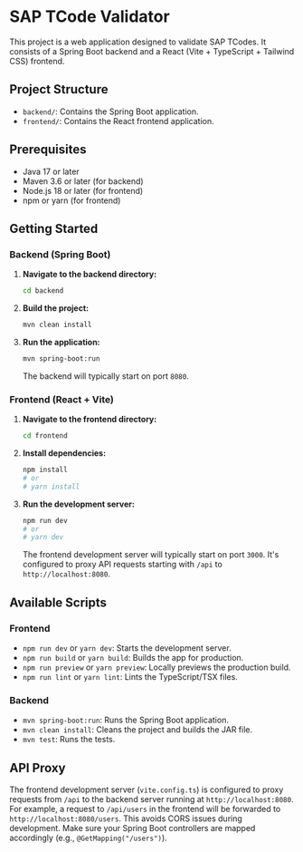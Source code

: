 # SAP TCode Validator

This project is a web application designed to validate SAP TCodes. It consists of a Spring Boot backend and a React (Vite + TypeScript + Tailwind CSS) frontend.

## Project Structure

-   `backend/`: Contains the Spring Boot application.
-   `frontend/`: Contains the React frontend application.

## Prerequisites

-   Java 17 or later
-   Maven 3.6 or later (for backend)
-   Node.js 18 or later (for frontend)
-   npm or yarn (for frontend)

## Getting Started

### Backend (Spring Boot)

1.  **Navigate to the backend directory:**
    ```bash
    cd backend
    ```

2.  **Build the project:**
    ```bash
    mvn clean install
    ```

3.  **Run the application:**
    ```bash
    mvn spring-boot:run
    ```
    The backend will typically start on port `8080`.

### Frontend (React + Vite)

1.  **Navigate to the frontend directory:**
    ```bash
    cd frontend
    ```

2.  **Install dependencies:**
    ```bash
    npm install
    # or
    # yarn install
    ```

3.  **Run the development server:**
    ```bash
    npm run dev
    # or
    # yarn dev
    ```
    The frontend development server will typically start on port `3000`. It's configured to proxy API requests starting with `/api` to `http://localhost:8080`.

## Available Scripts

### Frontend

-   `npm run dev` or `yarn dev`: Starts the development server.
-   `npm run build` or `yarn build`: Builds the app for production.
-   `npm run preview` or `yarn preview`: Locally previews the production build.
-   `npm run lint` or `yarn lint`: Lints the TypeScript/TSX files.

### Backend

-   `mvn spring-boot:run`: Runs the Spring Boot application.
-   `mvn clean install`: Cleans the project and builds the JAR file.
-   `mvn test`: Runs the tests.

## API Proxy

The frontend development server (`vite.config.ts`) is configured to proxy requests from `/api` to the backend server running at `http://localhost:8080`. For example, a request to `/api/users` in the frontend will be forwarded to `http://localhost:8080/users`.
This avoids CORS issues during development.
Make sure your Spring Boot controllers are mapped accordingly (e.g., `@GetMapping("/users")`).
